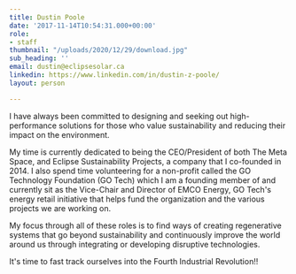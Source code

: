 ```yaml
---
title: Dustin Poole
date: '2017-11-14T10:54:31.000+00:00'
role:
- staff
thumbnail: "/uploads/2020/12/29/download.jpg"
sub_heading: ''
email: dustin@eclipsesolar.ca
linkedin: https://www.linkedin.com/in/dustin-z-poole/
layout: person

---
```

I have always been committed to designing and seeking out high-performance solutions for those who value sustainability and reducing their impact on the environment.  
  
My time is currently dedicated to being the CEO/President of both The Meta Space, and Eclipse Sustainability Projects, a company that I co-founded in 2014. I also spend time volunteering for a non-profit called the GO Technology Foundation (GO Tech) which I am a founding member of and currently sit as the Vice-Chair and Director of EMCO Energy, GO Tech's energy retail initiative that helps fund the organization and the various projects we are working on.  
  
My focus through all of these roles is to find ways of creating regenerative systems that go beyond sustainability and continuously improve the world around us through integrating or developing disruptive technologies.  
  
It's time to fast track ourselves into the Fourth Industrial Revolution!!